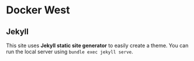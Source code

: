 # Docker West

## Jekyll

This site uses **Jekyll static site generator** to easily create a theme.
You can run the local server using `bundle exec jekyll serve`.